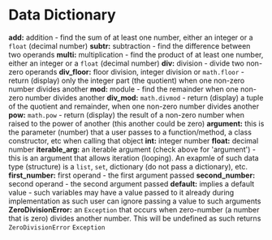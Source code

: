 # Data Dictionary
**add:** addition - find the sum of at least one number, either an integer or a `float` (decimal number)
**subtr:** subtraction - find the difference between two operands
**multi:** multiplication - find the product of at least one number, either an integer or a `float` (decimal number)
**div:** division - divide two non-zero operands
**div_floor:** floor division, integer division or `math.floor` - return (display) only the integer part (the quotient) when one non-zero number divides another
**mod:** module - find the remainder when one non-zero number divides another
**div_mod:** `math.divmod` - return (display) a tuple of the quotient and remainder, when one non-zero number divides another
**pow:** `math.pow` - return (display) the result of a non-zero number when raised to the power of another (this another could be zero)
**argument:** this is the parameter (number) that a user passes to a function/method, a class constructor, etc when calling that object
**int:** integer number
**float:** decimal number
**iterable_arg:** an iterable argument (check above for 'argument') - this is an argument that allows iteration (looping). An exapmle of such data type (structure) is a `list`, `set`, dictionary (do not pass a dictionary), etc.
**first_number:** first operand - the first argument passed
**second_number:** second operand - the second argument passed
**default:** implies a default value - such variables may have a value passed to it already during implementation as such user can ignore passing a value to such arguments
**ZeroDivisionError:** an `Exception` that occurs when zero-number (a number that is zero) divides another number. This will be undefined as such returns `ZeroDivisionError` `Exception`